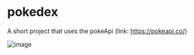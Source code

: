 # pokedex
A short project that uses the pokeApi (link: https://pokeapi.co/)

![image](https://user-images.githubusercontent.com/29523551/176890103-f7caf44c-1508-46ce-84cb-b65f32cf5b9a.png)
